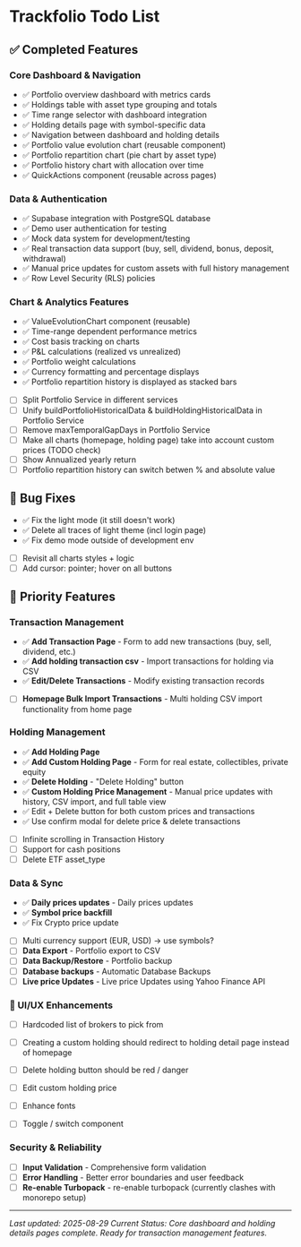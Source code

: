 # Trackfolio Todo List

## ✅ Completed Features

### Core Dashboard & Navigation
- ✅ Portfolio overview dashboard with metrics cards
- ✅ Holdings table with asset type grouping and totals  
- ✅ Time range selector with dashboard integration
- ✅ Holding details page with symbol-specific data
- ✅ Navigation between dashboard and holding details
- ✅ Portfolio value evolution chart (reusable component)
- ✅ Portfolio repartition chart (pie chart by asset type)
- ✅ Portfolio history chart with allocation over time
- ✅ QuickActions component (reusable across pages)

### Data & Authentication
- ✅ Supabase integration with PostgreSQL database
- ✅ Demo user authentication for testing
- ✅ Mock data system for development/testing
- ✅ Real transaction data support (buy, sell, dividend, bonus, deposit, withdrawal)
- ✅ Manual price updates for custom assets with full history management
- ✅ Row Level Security (RLS) policies

### Chart & Analytics Features
- ✅ ValueEvolutionChart component (reusable)
- ✅ Time-range dependent performance metrics
- ✅ Cost basis tracking on charts
- ✅ P&L calculations (realized vs unrealized)
- ✅ Portfolio weight calculations
- ✅ Currency formatting and percentage displays
- ✅ Portfolio repartition history is displayed as stacked bars
- [ ] Split Portfolio Service in different services
- [ ] Unify buildPortfolioHistoricalData & buildHoldingHistoricalData in Portfolio Service
- [ ] Remove maxTemporalGapDays in Portfolio Service
- [ ] Make all charts (homepage, holding page) take into account custom prices (TODO check)
- [ ] Show Annualized yearly return 
- [ ] Portfolio repartition history can switch betwen % and absolute value

## 🐛 Bug Fixes
- ✅ Fix the light mode (it still doesn't work)
- ✅ Delete all traces of light theme (incl login page)
- ✅ Fix demo mode outside of development env
- [ ] Revisit all charts styles + logic
- [ ] Add cursor: pointer; hover on all buttons

## 🎯 Priority Features

### Transaction Management
- ✅ **Add Transaction Page** - Form to add new transactions (buy, sell, dividend, etc.)
- ✅ **Add holding transaction csv** - Import transactions for holding via CSV
- ✅ **Edit/Delete Transactions** - Modify existing transaction records
- [ ] **Homepage Bulk Import Transactions** - Multi holding CSV import functionality from home page

### Holding Management  
- ✅ **Add Holding Page**
- ✅ **Add Custom Holding Page** - Form for real estate, collectibles, private equity
- ✅ **Delete Holding** - "Delete Holding" button
- ✅ **Custom Holding Price Management** - Manual price updates with history, CSV import, and full table view
- ✅ Edit + Delete button for both custom prices and transactions
- ✅ Use confirm modal for delete price & delete transactions
- [ ] Infinite scrolling in Transaction History
- [ ] Support for cash positions
- [ ] Delete ETF asset_type

### Data & Sync
- ✅ **Daily prices updates** - Daily prices updates
- ✅ **Symbol price backfill**
- ✅ Fix Crypto price update
- [ ] Multi currency support (EUR, USD) -> use symbols?
- [ ] **Data Export** - Portfolio export to CSV
- [ ] **Data Backup/Restore** - Portfolio backup
- [ ] **Database backups** - Automatic Database Backups
- [ ] **Live price Updates** - Live price Updates using Yahoo Finance API

### 🎨 UI/UX Enhancements
- [ ] Hardcoded list of brokers to pick from
- [ ] Creating a custom holding should redirect to holding detail page instead of homepage 
- [ ] Delete holding button should be red / danger
- [ ] Edit custom holding price
- [ ] Enhance fonts
- [ ] Toggle / switch component 


### Security & Reliability  
- [ ] **Input Validation** - Comprehensive form validation
- [ ] **Error Handling** - Better error boundaries and user feedback
- [ ] **Re-enable Turbopack** - re-enable turbopack (currently clashes with monorepo setup)

---

*Last updated: 2025-08-29*
*Current Status: Core dashboard and holding details pages complete. Ready for transaction management features.*